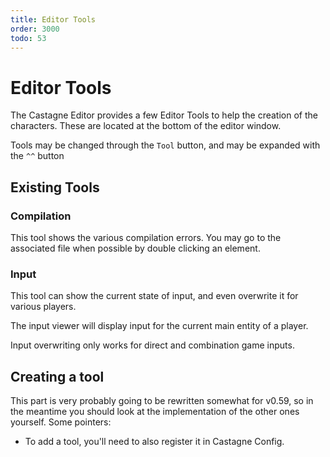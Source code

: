 ```yaml
---
title: Editor Tools
order: 3000
todo: 53
---
```


# Editor Tools

The Castagne Editor provides a few Editor Tools to help the creation of the characters. These are located at the bottom of the editor window.

Tools may be changed through the `Tool` button, and may be expanded with the `^^` button

## Existing Tools

### Compilation

This tool shows the various compilation errors. You may go to the associated file when possible by double clicking an element.

### Input

This tool can show the current state of input, and even overwrite it for various players.

The input viewer will display input for the current main entity of a player.

Input overwriting only works for direct and combination game inputs.

## Creating a tool

This part is very probably going to be rewritten somewhat for v0.59, so in the meantime you should look at the implementation of the other ones yourself. Some pointers:

- To add a tool, you'll need to also register it in Castagne Config.
